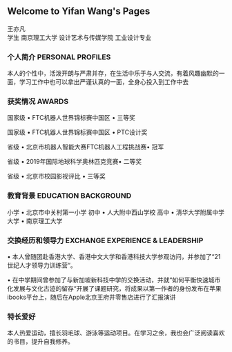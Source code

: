 ## Welcome to Yifan Wang's Pages

王亦凡  
学生
南京理工大学 
设计艺术与传媒学院 
工业设计专业  


### 个人简介 PERSONAL PROFILES

本人的个性中，活泼开朗与严肃并存，在生活中乐于与人交流，有着风趣幽默的一面，学习工作中也可以拿出严谨认真的一面，全身心投入到工作中去


### 获奖情况 AWARDS

国家级 • FTC机器人世界锦标赛中国区 • 三等奖 

国家级 • FTC机器人世界锦标赛中国区 • PTC设计奖

省级 • 北京市机器人智能大赛FTC机器人工程挑战赛• 冠军

省级 • 2019年国际地球科学奥林匹克竞赛• 二等奖

省级 • 北京市校园影视评比 • 三等奖


### 教育背景 EDUCATION BACKGROUND

小学 • 北京市中关村第一小学
初中 • 人大附中西山学校 
高中 • 清华大学附属中学
大学 • 南京理工大学


### 交换经历和领导力 EXCHANGE EXPERIENCE & LEADERSHIP

•	本人曾随团赴香港大学、香港中文大学和香港科技大学参观访问，并参加了“21世纪人才领导力训练营“。

•	在中学期间曾参加了与新加坡新科技中学的交换活动，并就“如何平衡快速城市化发展与文化古迹的留存“开展了课题研究，将成果以第一作者的身份发布在苹果ibooks平台上，随后在Apple北京王府井零售店进行了汇报演讲


### 特长爱好

本人热爱运动，擅长羽毛球、游泳等运动项目。在学习之余，我也会广泛阅读喜欢的书目，提升自我修养。
